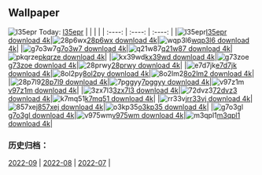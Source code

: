 ## Wallpaper
![l35epr](https://w.wallhaven.cc/full/l3/wallhaven-l35epr.png) Today: [l35epr](https://th.wallhaven.cc/small/l3/l35epr.jpg)
|      |      |      |
| :----: | :----: | :----: |
|![l35epr](https://th.wallhaven.cc/small/l3/l35epr.jpg)[l35epr download 4k](https://wallhaven.cc/w/l35epr)|![28p6wx](https://th.wallhaven.cc/small/28/28p6wx.jpg)[28p6wx download 4k](https://wallhaven.cc/w/28p6wx)|![wqp3l6](https://th.wallhaven.cc/small/wq/wqp3l6.jpg)[wqp3l6 download 4k](https://wallhaven.cc/w/wqp3l6)|
|![g7o3w7](https://th.wallhaven.cc/small/g7/g7o3w7.jpg)[g7o3w7 download 4k](https://wallhaven.cc/w/g7o3w7)|![q21w87](https://th.wallhaven.cc/small/q2/q21w87.jpg)[q21w87 download 4k](https://wallhaven.cc/w/q21w87)|![pkqrze](https://th.wallhaven.cc/small/pk/pkqrze.jpg)[pkqrze download 4k](https://wallhaven.cc/w/pkqrze)|
|![kx39wd](https://th.wallhaven.cc/small/kx/kx39wd.jpg)[kx39wd download 4k](https://wallhaven.cc/w/kx39wd)|![g73zoe](https://th.wallhaven.cc/small/g7/g73zoe.jpg)[g73zoe download 4k](https://wallhaven.cc/w/g73zoe)|![28prwy](https://th.wallhaven.cc/small/28/28prwy.jpg)[28prwy download 4k](https://wallhaven.cc/w/28prwy)|
|![e7d7jk](https://th.wallhaven.cc/small/e7/e7d7jk.jpg)[e7d7jk download 4k](https://wallhaven.cc/w/e7d7jk)|![8ol2py](https://th.wallhaven.cc/small/8o/8ol2py.jpg)[8ol2py download 4k](https://wallhaven.cc/w/8ol2py)|![8o2lm2](https://th.wallhaven.cc/small/8o/8o2lm2.jpg)[8o2lm2 download 4k](https://wallhaven.cc/w/8o2lm2)|
|![28p7l9](https://th.wallhaven.cc/small/28/28p7l9.jpg)[28p7l9 download 4k](https://wallhaven.cc/w/28p7l9)|![7pggyy](https://th.wallhaven.cc/small/7p/7pggyy.jpg)[7pggyy download 4k](https://wallhaven.cc/w/7pggyy)|![v97z1m](https://th.wallhaven.cc/small/v9/v97z1m.jpg)[v97z1m download 4k](https://wallhaven.cc/w/v97z1m)|
|![3zx7l3](https://th.wallhaven.cc/small/3z/3zx7l3.jpg)[3zx7l3 download 4k](https://wallhaven.cc/w/3zx7l3)|![72dvz3](https://th.wallhaven.cc/small/72/72dvz3.jpg)[72dvz3 download 4k](https://wallhaven.cc/w/72dvz3)|![k7mq51](https://th.wallhaven.cc/small/k7/k7mq51.jpg)[k7mq51 download 4k](https://wallhaven.cc/w/k7mq51)|
|![rr33vj](https://th.wallhaven.cc/small/rr/rr33vj.jpg)[rr33vj download 4k](https://wallhaven.cc/w/rr33vj)|![857xej](https://th.wallhaven.cc/small/85/857xej.jpg)[857xej download 4k](https://wallhaven.cc/w/857xej)|![o3kp35](https://th.wallhaven.cc/small/o3/o3kp35.jpg)[o3kp35 download 4k](https://wallhaven.cc/w/o3kp35)|
|![g7o3gl](https://th.wallhaven.cc/small/g7/g7o3gl.jpg)[g7o3gl download 4k](https://wallhaven.cc/w/g7o3gl)|![v975wm](https://th.wallhaven.cc/small/v9/v975wm.jpg)[v975wm download 4k](https://wallhaven.cc/w/v975wm)|![m3qpl1](https://th.wallhaven.cc/small/m3/m3qpl1.jpg)[m3qpl1 download 4k](https://wallhaven.cc/w/m3qpl1)|

### 历史归档：
[2022-09](https://github.com/april-projects/april-wallpaper/tree/main/picture/2022-09/) | [2022-08](https://github.com/april-projects/april-wallpaper/tree/main/picture/2022-08/) | [2022-07](https://github.com/april-projects/april-wallpaper/tree/main/picture/2022-07/) | 